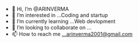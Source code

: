 - 👋 Hi, I’m @ARINVERMA
- 👀 I’m interested in ...Coding and startup
- 🌱 I’m currently learning ...Web devlopment
- 💞️ I’m looking to collaborate on ...
- 📫 How to reach me ...arinverma2001@gmail.com

<!---
ARINVERMA/ARINVERMA is a ✨ special ✨ repository because its `README.md` (this file) appears on your GitHub profile.
You can click the Preview link to take a look at your changes.
--->
